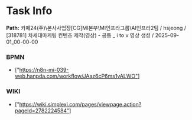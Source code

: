# Task Info

**Path:** 카페24(주)\본사사업장\[CG]MI본부\MI인프라그룹\AI인프라2팀 / hsjeong / [318781] 차세대마케팅 컨텐츠 제작(영상) - 공통 _ i to v 영상 생성 / 2025-09-01_00-00-00

### BPMN
- ["https://n8n-mi-039-web.hanpda.com/workflow/JAaz6cP6ms1vALWO"]

### WIKI
- ["https://wiki.simplexi.com/pages/viewpage.action?pageId=2782224584"]

